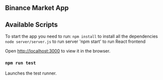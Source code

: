 ## Binance Market App

## Available Scripts

To start the app you need to run:
`npm install` to install all the dependencies
`node server/server.js` to run server
'npm start' to run React frontend

Open [http://localhost:3000](http://localhost:3000) to view it in the browser.


### `npm run test`

Launches the test runner.<br />


